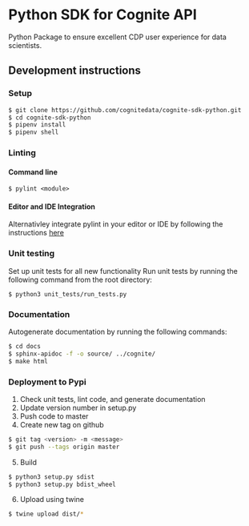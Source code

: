 Python SDK for Cognite API
==========================
Python Package to ensure excellent CDP user experience for data scientists.

## Development instructions
### Setup
```bash
$ git clone https://github.com/cognitedata/cognite-sdk-python.git
$ cd cognite-sdk-python
$ pipenv install
$ pipenv shell
```

### Linting
#### Command line
`$ pylint <module>`
#### Editor and IDE Integration
Alternativley integrate pylint in your editor or IDE by following the instructions [here](https://docs.pylint.org/en/1.6.0/ide-integration.html)

### Unit testing
Set up unit tests for all new functionality
Run unit tests by running the following command from the root directory:

`$ python3 unit_tests/run_tests.py`
### Documentation
Autogenerate documentation by running the following commands:
```bash
$ cd docs 
$ sphinx-apidoc -f -o source/ ../cognite/
$ make html
```

### Deployment to Pypi
1. Check unit tests, lint code, and generate documentation
2. Update version number in setup.py
3. Push code to master
4. Create new tag on github
```bash
$ git tag <version> -m <message>
$ git push --tags origin master
```
5. Build
```bash
$ python3 setup.py sdist
$ python3 setup.py bdist_wheel
```
6. Upload using twine
```bash
$ twine upload dist/*
```


